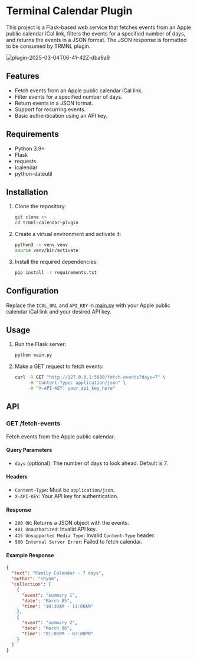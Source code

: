 # Terminal Calendar Plugin

This project is a Flask-based web service that fetches events from an Apple public calendar iCal link, filters the events for a specified number of days, and returns the events in a JSON format. The JSON response is formatted to be consumed by TRMNL plugin.

![plugin-2025-03-04T06-41-42Z-dba9a9](https://github.com/user-attachments/assets/0b31e7d5-983c-4232-b049-56d5c1684020)

## Features

- Fetch events from an Apple public calendar iCal link.
- Filter events for a specified number of days.
- Return events in a JSON format.
- Support for recurring events.
- Basic authentication using an API key.

## Requirements

- Python 3.9+
- Flask
- requests
- icalendar
- python-dateutil

## Installation

1. Clone the repository:

    ```sh
    git clone <>
    cd trmnl-calendar-plugin
    ```

2. Create a virtual environment and activate it:

    ```sh
    python3 -m venv venv
    source venv/bin/activate
    ```

3. Install the required dependencies:

    ```sh
    pip install -r requirements.txt
    ```

## Configuration

Replace the `ICAL_URL` and `API_KEY` in [main.py](http://_vscodecontentref_/1) with your Apple public calendar iCal link and your desired API key.

## Usage

1. Run the Flask server:

    ```sh
    python main.py
    ```

2. Make a GET request to fetch events:

    ```sh
    curl -X GET "http://127.0.0.1:5000/fetch-events?days=7" \
         -H "Content-Type: application/json" \
         -H "X-API-KEY: your_api_key_here"
    ```

## API

### GET /fetch-events

Fetch events from the Apple public calendar.

#### Query Parameters

- `days` (optional): The number of days to look ahead. Default is 7.

#### Headers

- `Content-Type`: Must be `application/json`.
- `X-API-KEY`: Your API key for authentication.

#### Response

- `200 OK`: Returns a JSON object with the events.
- `401 Unauthorized`: Invalid API key.
- `415 Unsupported Media Type`: Invalid `Content-Type` header.
- `500 Internal Server Error`: Failed to fetch calendar.

#### Example Response

```json
{
  "text": "Family Calendar - 7 days",
  "author": "shyam",
  "collection": [
    {
      "event": "summary 1",
      "date": "March 05",
      "time": "10:30AM - 11:00AM"
    },
    {
      "event": "summary 2",
      "date": "March 06",
      "time": "01:00PM - 02:00PM"
    }
  ]
}
